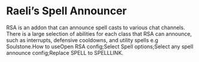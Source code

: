 # Raeli’s Spell Announcer

RSA is an addon that can announce spell casts to various chat channels. There is a large selection of abilities for each class that RSA can announce, such as interrupts, defensive cooldowns, and utility spells e.g Soulstone.How to useOpen RSA config;Select Spell options;Select any spell announce config;Replace SPELL to SPELLLINK.
